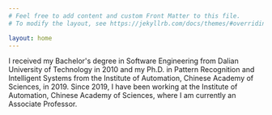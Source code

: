 ```yaml
---
# Feel free to add content and custom Front Matter to this file.
# To modify the layout, see https://jekyllrb.com/docs/themes/#overriding-theme-defaults

layout: home
---
```


I received my Bachelor's degree in Software Engineering from Dalian University of Technology in 2010 and my Ph.D. in Pattern Recognition and Intelligent Systems from the Institute of Automation, Chinese Academy of Sciences, in 2019. Since 2019, 
 I have been working at the Institute of Automation, Chinese Academy of Sciences, where I am currently an Associate Professor.
